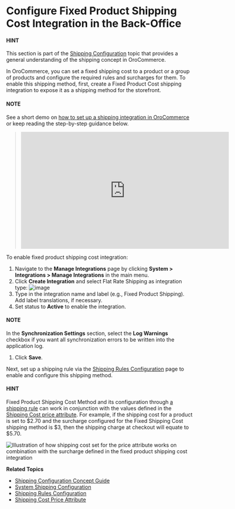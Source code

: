 <a id="doc-integration-fixed-shipping-cost"></a>

# Configure Fixed Product Shipping Cost Integration in the Back-Office

#### HINT
This section is part of the [Shipping Configuration](../../../../concept-guides/administration/shipping-configuration/index.md#admin-guide-shipping) topic that provides a general understanding of the shipping concept in OroCommerce.

In OroCommerce, you can set a fixed shipping cost to a product or a group of products and configure the required rules and surcharges for them. To enable this shipping method, first, create a Fixed Product Cost shipping integration to expose it as a shipping method for the storefront.

#### NOTE
See a short demo on <a href="https://academy.oroinc.com/media-library/create-shipping-integrations" target="_blank">how to set up a shipping integration in OroCommerce</a> or keep reading the step-by-step guidance below.

> <iframe width="560" height="315" src="https://www.youtube.com/embed/ileKXVTG6B8" frameborder="0" allowfullscreen></iframe>

To enable fixed product shipping cost integration:

1. Navigate to the **Manage Integrations** page by clicking **System > Integrations > Manage Integrations** in the main menu.
2. Click **Create Integration** and select Flat Rate Shipping as integration type:
   ![image](user/img/system/integrations/fixed-product-cost/fixed-product-cost-integration.png)
3. Type in the integration name and label (e.g., Fixed Product Shipping). Add label translations, if necessary.
4. Set status to **Active** to enable the integration.

#### NOTE
In the **Synchronization Settings** section, select the **Log Warnings** checkbox if you want all synchronization errors to be written into the application log.

1. Click **Save**.

Next, set up a shipping rule via the [Shipping Rules Configuration](../../shipping-rules/index.md#sys-shipping-rules) page to enable and configure this shipping method.

#### HINT
Fixed Product Shipping Cost Method and its configuration through [a shipping rule](../../shipping-rules/index.md#shipping-rule-fixed-product-shipping-cost) can work in conjunction with the values defined in the [Shipping Cost price attribute](../../../products/products/manage/view.md#products-shipping-options-price-attribute). For example, if the shipping cost for a product is set to $2.70 and the surcharge configured for the Fixed Shipping Cost shipping method is $3, then the shipping charge at checkout will equate to $5.70.

![Illustration of how shipping cost set for the price attribute works on combination with the surcharge defined in the fixed product shipping cost integration](user/img/products/price_attributes/shipping-cost-price-attribute-with-integration.png)

**Related Topics**

* [Shipping Configuration Concept Guide](../../../../concept-guides/administration/shipping-configuration/index.md#admin-guide-shipping)
* [System Shipping Configuration](../../configuration/commerce/shipping/index.md#configuration-guide-commerce-configuration-shipping)
* [Shipping Rules Configuration](../../shipping-rules/index.md#sys-shipping-rules)
* [Shipping Cost Price Attribute](../../../products/products/manage/view.md#products-shipping-options-price-attribute)
